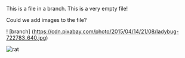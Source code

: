 This is a file in a branch.
This is a very empty file!

Could we add images to the file?

! [branch] (https://cdn.pixabay.com/photo/2015/04/14/21/08/ladybug-722783_640.jpg)

![rat](https://cdn.pixabay.com/photo/2013/07/12/17/39/rat-152162_1280.png "Rat 1")
